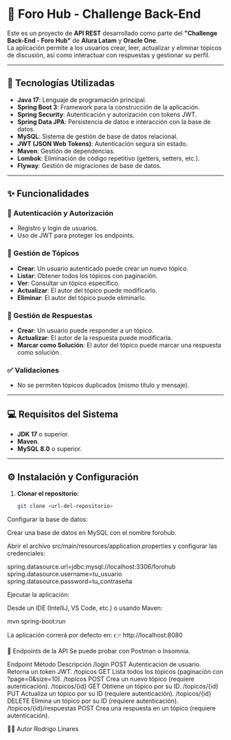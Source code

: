 # 📌 Foro Hub - Challenge Back-End

Este es un proyecto de **API REST** desarrollado como parte del **"Challenge Back-End - Foro Hub"** de **Alura Latam** y **Oracle One**.  
La aplicación permite a los usuarios crear, leer, actualizar y eliminar tópicos de discusión, así como interactuar con respuestas y gestionar su perfil.

---

## 🚀 Tecnologías Utilizadas
- **Java 17**: Lenguaje de programación principal.  
- **Spring Boot 3**: Framework para la construcción de la aplicación.  
- **Spring Security**: Autenticación y autorización con tokens JWT.  
- **Spring Data JPA**: Persistencia de datos e interacción con la base de datos.  
- **MySQL**: Sistema de gestión de base de datos relacional.  
- **JWT (JSON Web Tokens)**: Autenticación segura sin estado.  
- **Maven**: Gestión de dependencias.  
- **Lombok**: Eliminación de código repetitivo (getters, setters, etc.).  
- **Flyway**: Gestión de migraciones de base de datos.  

---

## ✨ Funcionalidades

### 🔐 Autenticación y Autorización
- Registro y login de usuarios.  
- Uso de JWT para proteger los endpoints.  

### 📑 Gestión de Tópicos
- **Crear**: Un usuario autenticado puede crear un nuevo tópico.  
- **Listar**: Obtener todos los tópicos con paginación.  
- **Ver**: Consultar un tópico específico.  
- **Actualizar**: El autor del tópico puede modificarlo.  
- **Eliminar**: El autor del tópico puede eliminarlo.  

### 💬 Gestión de Respuestas
- **Crear**: Un usuario puede responder a un tópico.  
- **Actualizar**: El autor de la respuesta puede modificarla.  
- **Marcar como Solución**: El autor del tópico puede marcar una respuesta como solución.  

### ✅ Validaciones
- No se permiten tópicos duplicados (mismo título y mensaje).  

---

## 💻 Requisitos del Sistema
- **JDK 17** o superior.  
- **Maven**.  
- **MySQL 8.0** o superior.  

---

## ⚙️ Instalación y Configuración

1. **Clonar el repositorio:**
   ```bash
   git clone <url-del-repositorio>

Configurar la base de datos:

Crear una base de datos en MySQL con el nombre forohub.

Abrir el archivo src/main/resources/application.properties y configurar las credenciales:

spring.datasource.url=jdbc:mysql://localhost:3306/forohub
spring.datasource.username=tu_usuario
spring.datasource.password=tu_contraseña

Ejecutar la aplicación:

Desde un IDE (IntelliJ, VS Code, etc.) o usando Maven:

mvn spring-boot:run

La aplicación correrá por defecto en:
👉 http://localhost:8080

📝 Endpoints de la API
Se puede probar con Postman o Insomnia.

Endpoint	Método	Descripción
/login	POST	Autenticación de usuario. Retorna un token JWT.
/topicos	GET	Lista todos los tópicos (paginación con ?page=0&size=10).
/topicos	POST	Crea un nuevo tópico (requiere autenticación).
/topicos/{id}	GET	Obtiene un tópico por su ID.
/topicos/{id}	PUT	Actualiza un tópico por su ID (requiere autenticación).
/topicos/{id}	DELETE	Elimina un tópico por su ID (requiere autenticación).
/topicos/{id}/respuestas	POST	Crea una respuesta en un tópico (requiere autenticación).

👨‍💻 Autor
Rodrigo Linares

